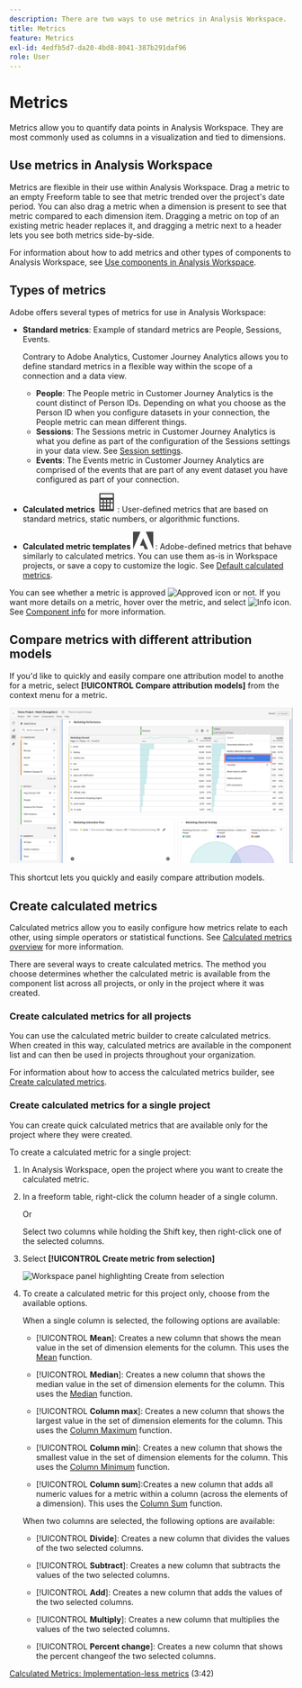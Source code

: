 ```yaml
---
description: There are two ways to use metrics in Analysis Workspace.
title: Metrics
feature: Metrics
exl-id: 4edfb5d7-da20-4bd8-8041-387b291daf96
role: User
---
```

# Metrics

Metrics allow you to quantify data points in Analysis Workspace. They are most commonly used as columns in a visualization and tied to dimensions.

## Use metrics in Analysis Workspace

Metrics are flexible in their use within Analysis Workspace. Drag a metric to an empty Freeform table to see that metric trended over the project's date period. You can also drag a metric when a dimension is present to see that metric compared to each dimension item. Dragging a metric on top of an existing metric header replaces it, and dragging a metric next to a header lets you see both metrics side-by-side.

For information about how to add metrics and other types of components to Analysis Workspace, see [Use components in Analysis Workspace](/help/components/use-components-in-workspace.md).


## Types of metrics

Adobe offers several types of metrics for use in Analysis Workspace:


* **Standard metrics**: Example of standard metrics are People, Sessions, Events.

  Contrary to Adobe Analytics, Customer Journey Analytics allows you to define standard metrics in a flexible way within the scope of a connection and a data view. 

  * **People**: The People metric in Customer Journey Analytics is the count distinct of Person IDs. Depending on what you choose as the Person ID when you configure datasets in your connection, the People metric can mean different things.
  * **Sessions**: The Sessions metric in Customer Journey Analytics is what you define as part of the configuration of the Sessions settings in your data view. See [Session settings](/help/data-views/session-settings.md).
  * **Events**: The Events metric in Customer Journey Analytics are comprised of the events that are part of any event dataset you have configured as part of your connection.

* **Calculated metrics** ![Calculator](/help/assets/icons/Calculator.svg): User-defined metrics that are based on standard metrics, static numbers, or algorithmic functions.

* **Calculated metric templates**  ![AdobeLogoSmall](/help/assets/icons/AdobeLogoSmall.svg) : Adobe-defined metrics that behave similarly to calculated metrics. You can use them as-is in Workspace projects, or save a copy to customize the logic. See [Default calculated metrics](calc-metrics/cm-workflow/../default-calcmetrics.md).

You can see whether a metric is approved ![Approved icon](https://spectrum.adobe.com/static/icons/ui_18/CheckmarkSize100.svg)  or not. If you want more details on a metric, hover over the metric, and select ![Info icon](https://spectrum.adobe.com/static/icons/workflow_18/Smock_InfoOutline_18_N.svg). See [Component info](use-components-in-workspace.md#component-info) for more information.

## Compare metrics with different attribution models

If you'd like to quickly and easily compare one attribution model to anothe for a metric, select **[!UICONTROL Compare attribution models]** from the context menu for a metric.

![Workspace panel highlighting Compare attribution models](assets/compare-attribution.png)

This shortcut lets you quickly and easily compare attribution models.

## Create calculated metrics

Calculated metrics allow you to easily configure how metrics relate to each other, using simple operators or statistical functions. See [Calculated metrics overview](/help/components/calc-metrics/calc-metr-overview.md) for more information.

There are several ways to create calculated metrics. The method you choose determines whether the calculated metric is available from the component list across all projects, or only in the project where it was created.

### Create calculated metrics for all projects

You can use the calculated metric builder to create calculated metrics. When created in this way, calculated metrics are available in the component list and can then be used in projects throughout your organization. 

For information about how to access the calculated metrics builder, see [Create calculated metrics](/help/components/calc-metrics/cm-workflow/cm-workflow.md).

### Create calculated metrics for a single project

You can create quick calculated metrics that are available only for the project where they were created.

To create a calculated metric for a single project:

1. In Analysis Workspace, open the project where you want to create the calculated metric.

1. In a freeform table, right-click the column header of a single column.

   Or

   Select two columns while holding the Shift key, then right-click one of the selected columns.
   
1. Select **[!UICONTROL Create metric from selection]**

   ![Workspace panel highlighting Create from selection](assets/create-metric-from-selection.png)

1. To create a calculated metric for this project only, choose from the available options.

   When a single column is selected, the following options are available:

   * [!UICONTROL **Mean**]: Creates a new column that shows the mean value in the set of dimension elements for the column. This uses the [Mean](/help/components/calc-metrics/cm-functions.md#mean) function.
   
   * [!UICONTROL **Median**]: Creates a new column that shows the median value in the set of dimension elements for the column. This uses the [Median](/help/components/calc-metrics/cm-functions.md#median) function.

   * [!UICONTROL **Column max**]: Creates a new column that shows the largest value in the set of dimension elements for the column. This uses the [Column Maximum](/help/components/calc-metrics/cm-functions.md#column-maximum) function.

   * [!UICONTROL **Column min**]: Creates a new column that shows the smallest value in the set of dimension elements for the column. This uses the [Column Minimum](/help/components/calc-metrics/cm-functions.md#column-minimum) function.

   * [!UICONTROL **Column sum**]:Creates a new column that adds all numeric values for a metric within a column (across the elements of a dimension). This uses the [Column Sum](/help/components/calc-metrics/cm-functions.md#column-sum) function.

   When two columns are selected, the following options are available:

   * [!UICONTROL **Divide**]: Creates a new column that divides the values of the two selected columns.
   
   * [!UICONTROL **Subtract**]: Creates a new column that subtracts the values of the two selected columns.

   * [!UICONTROL **Add**]: Creates a new column that adds the values of the two selected columns.

   * [!UICONTROL **Multiply**]: Creates a new column that multiplies the values of the two selected columns.

   * [!UICONTROL **Percent change**]: Creates a new column that shows the percent changeof the two selected columns.

[Calculated Metrics: Implementation-less metrics](https://experienceleague.adobe.com/docs/analytics-learn/tutorials/components/calculated-metrics/calculated-metrics-implementationless-metrics.html) (3:42)



